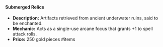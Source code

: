 #### Submerged Relics

- **Description:** Artifacts retrieved from ancient underwater ruins, said to be enchanted.
- **Mechanic:** Acts as a single-use arcane focus that grants +1 to spell attack rolls.
- **Price:** 250 gold pieces
#items